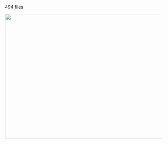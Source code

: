 494 files

<p align="left">
  <img width="600" height="400" src="https://github.com/ankur715/finance/blob/master/stocks/stocks_dbs/dfs.JPG"> 
</p>


